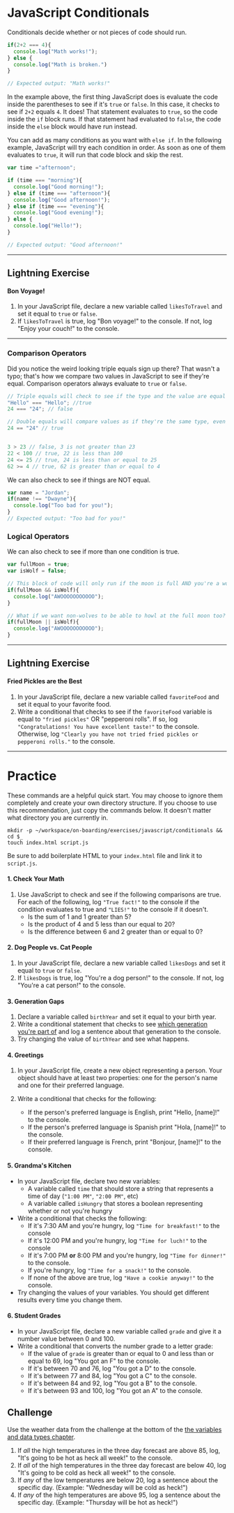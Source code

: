 # JavaScript Conditionals
Conditionals decide whether or not pieces of code should run.
```js
if(2+2 === 4){
  console.log("Math works!");
} else {
  console.log("Math is broken.")
}

// Expected output: "Math works!"
```

In the example above, the first thing JavaScript does is evaluate the code inside the parentheses to see if it's `true` or `false`. In this case, it checks to see if `2+2` equals `4`. It does! That statement evaluates to `true`, so the code inside the `if` block runs. If that statement had evaluated to `false`, the code inside the `else` block would have run instead.

You can add as many conditions as you want with `else if`. In the following example, JavaScript will try each condition in order. As soon as one of them evaluates to `true`, it will run that code block and skip the rest. 

```js
var time ="afternoon";

if (time === "morning"){
  console.log("Good morning!");
} else if (time === "afternoon"){
  console.log("Good afternoon!");
} else if (time === "evening"){
  console.log("Good evening!");
} else {
  console.log("Hello!");
}

// Expected output: "Good afternoon!"
```
***
## Lightning Exercise
#### Bon Voyage!
1. In your JavaScript file, declare a new variable called `likesToTravel` and set it equal to `true` or `false`.
1. If `likesToTravel` is true, log "Bon voyage!" to the console. If not, log "Enjoy your couch!" to the console.
***

### Comparison Operators
Did you notice the weird looking triple equals sign up there?  That wasn't a typo; that's how we compare two values in JavaScript to see if they're equal. Comparison operators always evaluate to `true` or `false`. 

```js
// Triple equals will check to see if the type and the value are equal
"Hello" === "Hello"; //true
24 === "24"; // false

// Double equals will compare values as if they're the same type, even if they're not. This can get messy, so you should default to triple equals 
24 == "24" // true


3 > 23 // false, 3 is not greater than 23
22 < 100 // true, 22 is less than 100
24 <= 25 // true, 24 is less than or equal to 25
62 >= 4 // true, 62 is greater than or equal to 4
```
We can also check to see if things are NOT equal.
```js
var name = "Jordan";
if(name !== "Dwayne"){
  console.log("Too bad for you!");
}
// Expected output: "Too bad for you!"
```

### Logical Operators
We can also check to see if more than one condition is true.

```js
var fullMoon = true;
var isWolf = false;

// This block of code will only run if the moon is full AND you're a wolf. Right now, this code won't run because the value of isWolf is false.
if(fullMoon && isWolf){
  console.log("AWOOOOOOOOOOO");
}

// What if we want non-wolves to be able to howl at the full moon too? This block will run if you're a wolf OR if the moon is full. However, if both conditions are false (you're not a wolf and the moon is not full), the code will not run.
if(fullMoon || isWolf){
  console.log("AWOOOOOOOOOOO");
}

```

***
## Lightning Exercise
#### Fried Pickles are the Best 
1. In your JavaScript file, declare a new variable called `favoriteFood` and set it equal to your favorite food. 
1. Write a conditional that checks to see if the `favoriteFood` variable is equal to `"fried pickles"` OR "pepperoni rolls". If so, log `"Congratulations! You have excellent taste!"` to the console. Otherwise, log `"Clearly you have not tried fried pickles or pepperoni rolls."` to the console. 
***

# Practice

These commands are a helpful quick start. You may choose to ignore them completely and create your own directory structure. If you choose to use this recommendation, just copy the commands below. It doesn't matter what directory you are currently in.
```
mkdir -p ~/workspace/on-boarding/exercises/javascript/conditionals && cd $_
touch index.html script.js
```
Be sure to add boilerplate HTML to your `index.html` file and link it to `script.js`.

#### 1. Check Your Math
1. Use JavaScript to check and see if the following comparisons are true. For each of the following, log `"True fact!"` to the console if the condition evaluates to true and `"LIES!"` to the console if it doesn't.
    - Is the sum of 1 and 1 greater than 5?  
    - Is the product of 4 and 5 less than our equal to 20?
    - Is the difference between 6 and 2 greater than or equal to 0?

#### 2. Dog People vs. Cat People
1. In your JavaScript file, declare a new variable called `likesDogs` and set it equal to `true` or `false`.
1. If `likesDogs` is true, log "You're a dog person!" to the console. If not, log "You're a cat person!" to the console.

#### 3. Generation Gaps
1. Declare a variable called `birthYear` and set it equal to your birth year.
1. Write a conditional statement that checks to see [which generation you're part of](http://socialmarketing.org/archives/generations-xy-z-and-the-others/) and log a sentence about that generation to the console.
1. Try changing the value of `birthYear` and see what happens.



#### 4. Greetings
1. In your JavaScript file, create a new object representing a person. Your object should have at least two properties: one for the person's name and one for their preferred language.

2. Write a conditional that checks for the following:
    - If the person's preferred language is English, print "Hello, [name]!" to the console.
    - If the person's preferred language is Spanish print "Hola, [name]!" to the console.
    - If their preferred language is French, print "Bonjour, [name]!" to the console.


#### 5. Grandma's Kitchen
- In your JavaScript file, declare two new variables:
    - A variable called `time` that should store a string that represents a time of day (`"1:00 PM"`, `"2:00 PM"`, etc)
    - A variable called `isHungry` that stores a boolean representing whether or not you're hungry
- Write a conditional that checks the following:
    - If it's 7:30 AM and you're hungry, log `"Time for breakfast!"` to the console
    - If it's 12:00 PM and you're hungry, log `"Time for luch!"` to the console
    - If it's 7:00 PM **or** 8:00 PM and you're hungry, log `"Time for dinner!"` to the console.
    - If you're hungry, log `"Time for a snack!"` to the console.
    - If none of the above are true, log `"Have a cookie anyway!"` to the console.
- Try changing the values of your variables. You should get different results every time you change them.
  
#### 6. Student Grades
- In your JavaScript file, declare a new variable called `grade` and give it a number value between 0 and 100.
- Write a conditional that converts the number grade to a letter grade:
    - If the value of `grade` is greater than or equal to 0 and less than or equal to 69, log "You got an F" to the console.
    - If it's between 70 and 76, log "You got a D" to the console.
    - If it's between 77 and 84, log "You got a C" to the console.
    - If it's between 84 and 92, log "You got a B" to the console.
    - If it's between 93 and 100, log "You got an A" to the console.

 ## Challenge

Use the weather data from the challenge at the bottom of the [the variables and data types chapter](./VARIABLES_AND_DATATYPES.md).
1. If *all* the high temperatures in the three day forecast are above 85, log, "It's going to be hot as heck all week!" to the console.
1. If *all* of the high temperatures in the three day forecast are below 40, log "It's going to be cold as heck all week!" to the console.
1. If *any* of the low temperatures are below 20, log a sentence about the specific day. (Example: "Wednesday will be cold as heck!")
1. If *any* of the high temperatures are above 95, log a sentence about the specific day. (Example: "Thursday will be hot as heck!")

